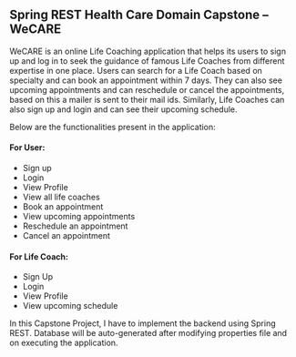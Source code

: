 ## Spring REST Health Care Domain Capstone – WeCARE

WeCARE is an online Life Coaching application that helps its users to sign up and log in to seek the guidance of famous Life Coaches from different expertise in one place. Users can search for a Life Coach based on specialty and can book an appointment within 7 days. They can also see upcoming appointments and can reschedule or cancel the appointments, based on this a mailer is sent to their mail ids. Similarly, Life Coaches can also sign up and login and can see their upcoming schedule.

Below are the functionalities present in the application:

#### For User:
- Sign up
- Login
- View Profile
- View all life coaches
- Book an appointment
- View upcoming appointments
- Reschedule an appointment
- Cancel an appointment
#### For Life Coach:
- Sign Up
- Login
- View Profile
- View upcoming schedule

In this Capstone Project, I have to implement the backend using Spring REST. Database will be auto-generated after modifying properties file and on executing the application.

 